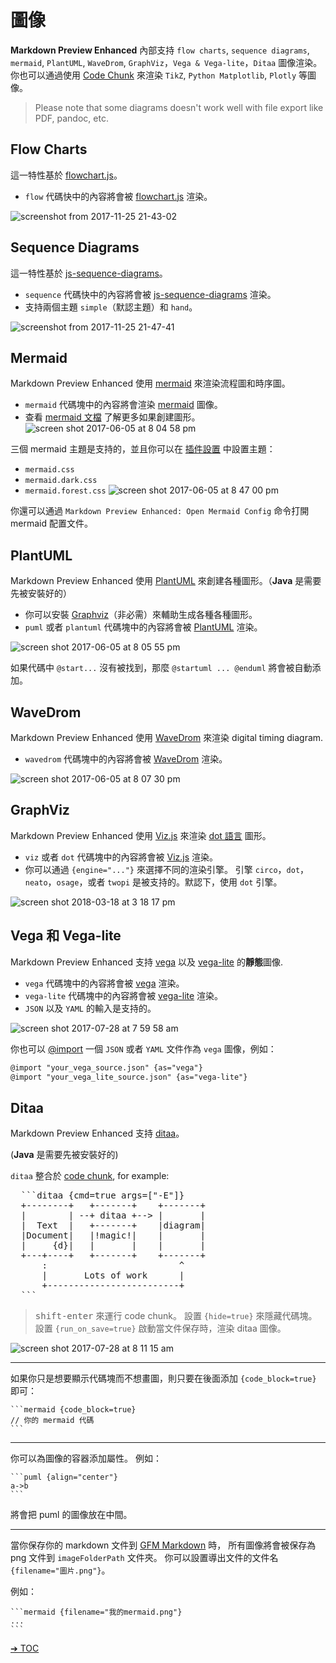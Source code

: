 # 圖像

**Markdown Preview Enhanced** 內部支持 `flow charts`, `sequence diagrams`, `mermaid`, `PlantUML`, `WaveDrom`, `GraphViz`，`Vega & Vega-lite`，`Ditaa` 圖像渲染。
你也可以通過使用 [Code Chunk](zh-tw/code-chunk.md) 來渲染 `TikZ`, `Python Matplotlib`, `Plotly` 等圖像。

> Please note that some diagrams doesn't work well with file export like PDF, pandoc, etc.

## Flow Charts

這一特性基於 [flowchart.js](https://flowchart.js.org/)。

- `flow` 代碼快中的內容將會被 [flowchart.js](https://flowchart.js.org/) 渲染。

![screenshot from 2017-11-25 21-43-02](https://user-images.githubusercontent.com/1908863/33236942-aa809c1c-d229-11e7-9c4b-9a680fd852ed.png)

## Sequence Diagrams

這一特性基於 [js-sequence-diagrams](https://bramp.github.io/js-sequence-diagrams/)。

- `sequence` 代碼快中的內容將會被 [js-sequence-diagrams](https://bramp.github.io/js-sequence-diagrams/) 渲染。
- 支持兩個主題 `simple`（默認主題）和 `hand`。

![screenshot from 2017-11-25 21-47-41](https://user-images.githubusercontent.com/1908863/33236972-4f190f98-d22a-11e7-842f-d9c4a74d2118.png)

## Mermaid

Markdown Preview Enhanced 使用 [mermaid](https://github.com/knsv/mermaid) 來渲染流程圖和時序圖。

- `mermaid` 代碼塊中的內容將會渲染 [mermaid](https://github.com/knsv/mermaid) 圖像。
- 查看 [mermaid 文檔](https://knsv.github.io/mermaid/#flowcharts-basic-syntax) 了解更多如果創建圖形。
  ![screen shot 2017-06-05 at 8 04 58 pm](https://cloud.githubusercontent.com/assets/1908863/26809423/42afb410-4a2a-11e7-8a18-57e7c67caa9f.png)

三個 mermaid 主題是支持的，並且你可以在 [插件設置](zh-tw/usages.md?id=package-settings) 中設置主題：

- `mermaid.css`
- `mermaid.dark.css`
- `mermaid.forest.css`
  ![screen shot 2017-06-05 at 8 47 00 pm](https://cloud.githubusercontent.com/assets/1908863/26810274/555562d0-4a30-11e7-91ca-98742d6afbd5.png)

你還可以通過 `Markdown Preview Enhanced: Open Mermaid Config` 命令打開 mermaid 配置文件。

## PlantUML

Markdown Preview Enhanced 使用 [PlantUML](https://plantuml.com/) 來創建各種圖形。（**Java** 是需要先被安裝好的）

- 你可以安裝 [Graphviz](https://www.graphviz.org/)（非必需）來輔助生成各種各種圖形。
- `puml` 或者 `plantuml` 代碼塊中的內容將會被 [PlantUML](https://plantuml.com/) 渲染。

![screen shot 2017-06-05 at 8 05 55 pm](https://cloud.githubusercontent.com/assets/1908863/26809436/65414084-4a2a-11e7-91ee-7b03b0496513.png)

如果代碼中 `@start...` 沒有被找到，那麼 `@startuml ... @enduml` 將會被自動添加。

## WaveDrom

Markdown Preview Enhanced 使用 [WaveDrom](https://wavedrom.com/) 來渲染 digital timing diagram.

- `wavedrom` 代碼塊中的內容將會被 [WaveDrom](https://github.com/drom/wavedrom) 渲染。

![screen shot 2017-06-05 at 8 07 30 pm](https://cloud.githubusercontent.com/assets/1908863/26809462/9dc3eb96-4a2a-11e7-90e7-ad6bcb8dbdb1.png)

## GraphViz

Markdown Preview Enhanced 使用 [Viz.js](https://github.com/mdaines/viz.js) 來渲染 [dot 語言](https://tinyurl.com/kjoouup) 圖形。

- `viz` 或者 `dot` 代碼塊中的內容將會被 [Viz.js](https://github.com/mdaines/viz.js) 渲染。
- 你可以通過 `{engine="..."}` 來選擇不同的渲染引擎。 引擎 `circo`，`dot`，`neato`，`osage`，或者 `twopi` 是被支持的。默認下，使用 `dot` 引擎。

![screen shot 2018-03-18 at 3 18 17 pm](https://user-images.githubusercontent.com/1908863/37570596-a565306e-2abf-11e8-8904-d73306f675ec.png)

## Vega 和 Vega-lite

Markdown Preview Enhanced 支持 [vega](https://vega.github.io/vega/) 以及 [vega-lite](https://vega.github.io/vega-lite/) 的**靜態**圖像.

- `vega` 代碼塊中的內容將會被 [vega](https://vega.github.io/vega/) 渲染。
- `vega-lite` 代碼塊中的內容將會被 [vega-lite](https://vega.github.io/vega-lite/) 渲染。
- `JSON` 以及 `YAML` 的輸入是支持的。

![screen shot 2017-07-28 at 7 59 58 am](https://user-images.githubusercontent.com/1908863/28718265-d023e1c2-736a-11e7-8678-a29704f3a23c.png)

你也可以 [@import](zh-tw/file-imports.md) 一個 `JSON` 或者 `YAML` 文件作為 `vega` 圖像，例如：

```markdown
@import "your_vega_source.json" {as="vega"}
@import "your_vega_lite_source.json" {as="vega-lite"}
```

## Ditaa

Markdown Preview Enhanced 支持 [ditaa](https://github.com/stathissideris/ditaa)。

(**Java** 是需要先被安裝好的)

`ditaa` 整合於 [code chunk](zh-tw/code-chunk.md), for example:

<pre>
  ```ditaa {cmd=true args=["-E"]}
  +--------+   +-------+    +-------+
  |        | --+ ditaa +--> |       |
  |  Text  |   +-------+    |diagram|
  |Document|   |!magic!|    |       |
  |     {d}|   |       |    |       |
  +---+----+   +-------+    +-------+
      :                         ^
      |       Lots of work      |
      +-------------------------+
  ```
</pre>

> <kbd>shift-enter</kbd> 來運行 code chunk。
> 設置 `{hide=true}` 來隱藏代碼塊。
> 設置 `{run_on_save=true}` 啟動當文件保存時，渲染 ditaa 圖像。

![screen shot 2017-07-28 at 8 11 15 am](https://user-images.githubusercontent.com/1908863/28718626-633fa18e-736c-11e7-8a4a-915858dafff6.png)

---

如果你只是想要顯示代碼塊而不想畫圖，則只要在後面添加 `{code_block=true}` 即可：

    ```mermaid {code_block=true}
    // 你的 mermaid 代碼
    ```

---

你可以為圖像的容器添加屬性。
例如：

    ```puml {align="center"}
    a->b
    ```

將會把 puml 的圖像放在中間。

---

當你保存你的 markdown 文件到 [GFM Markdown](zh-tw/markdown.md) 時， 所有圖像將會被保存為 png 文件到 `imageFolderPath` 文件夾。
你可以設置導出文件的文件名 `{filename="圖片.png"}`。

例如：

    ```mermaid {filename="我的mermaid.png"}
    ...
    ```

[➔ TOC](zh-tw/toc.md)

